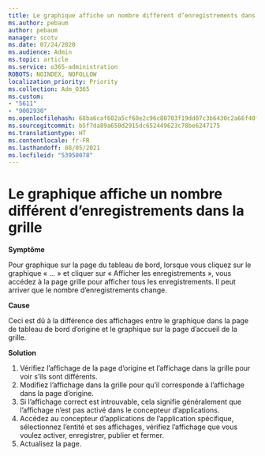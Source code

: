 ```yaml
---
title: Le graphique affiche un nombre différent d’enregistrements dans la grille
ms.author: pebaum
author: pebaum
manager: scotv
ms.date: 07/24/2020
ms.audience: Admin
ms.topic: article
ms.service: o365-administration
ROBOTS: NOINDEX, NOFOLLOW
localization_priority: Priority
ms.collection: Adm_O365
ms.custom:
- "5611"
- "9002930"
ms.openlocfilehash: 68ba6caf602a5cf60e2c96c80703f19dd07c3b6430c2a66f40fea4a2f3d06e75
ms.sourcegitcommit: b5f7da89a650d2915dc652449623c78be6247175
ms.translationtype: HT
ms.contentlocale: fr-FR
ms.lasthandoff: 08/05/2021
ms.locfileid: "53950078"
---
```

# <a name="chart-shows-different-number-of-records-in-grid"></a>Le graphique affiche un nombre différent d’enregistrements dans la grille

**Symptôme**

Pour graphique sur la page du tableau de bord, lorsque vous cliquez sur le graphique « ... » et cliquer sur « Afficher les enregistrements », vous accédez à la page grille pour afficher tous les enregistrements. Il peut arriver que le nombre d’enregistrements change.

**Cause**

Ceci est dû à la différence des affichages entre le graphique dans la page de tableau de bord d’origine et le graphique sur la page d’accueil de la grille.  

**Solution**

1. Vérifiez l’affichage de la page d’origine et l’affichage dans la grille pour voir s’ils sont différents.
2. Modifiez l’affichage dans la grille pour qu’il corresponde à l’affichage dans la page d’origine.
3. Si l’affichage correct est introuvable, cela signifie généralement que l’affichage n’est pas activé dans le concepteur d’applications.
4. Accédez au concepteur d’applications de l’application spécifique, sélectionnez l’entité et ses affichages, vérifiez l’affichage que vous voulez activer, enregistrer, publier et fermer.
5. Actualisez la page.